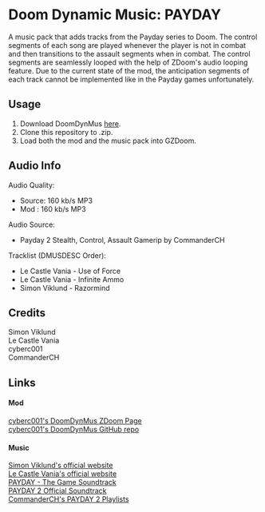 # Doom Dynamic Music: PAYDAY
A music pack that adds tracks from the Payday series to Doom. The control segments of each song are played whenever the player is not in combat and then transitions to the assault segments when in combat.
The control segments are seamlessly looped with the help of ZDoom's audio looping feature.
Due to the current state of the mod, the anticipation segments of each track cannot be implemented like in the Payday games unfortunately.

## Usage
1. Download DoomDynMus [here](https://github.com/cyberc001/DoomDynMus/archive/refs/heads/master.zip).
2. Clone this repository to .zip.
3. Load both the mod and the music pack into GZDoom.

## Audio Info
Audio Quality:
- Source: 160 kb/s MP3
- Mod   : 160 kb/s MP3

Audio Source:
- Payday 2 Stealth, Control, Assault Gamerip by CommanderCH

Tracklist (DMUSDESC Order):
- Le Castle Vania - Use of Force
- Le Castle Vania - Infinite Ammo
- Simon Viklund - Razormind

## Credits
 Simon Viklund\
 Le Castle Vania\
 cyberc001\
 CommanderCH

## Links
#### Mod
[cyberc001's DoomDynMus ZDoom Page](https://github.com/cyberc001/DoomDynMus)\
[cyberc001's DoomDynMus GitHub repo](https://github.com/cyberc001/DoomDynMus)

#### Music
[Simon Viklund's official website](http://www.simonviklund.com)\
[Le Castle Vania's official website](https://lecastlevania.com/)\
[PAYDAY - The Game Soundtrack](https://overkillsoundtracks.bandcamp.com/album/payday-the-game-soundtrack)\
[PAYDAY 2 Official Soundtrack](https://overkillsoundtracks.bandcamp.com/album/payday-2-official-soundtrack)\
[CommanderCH's PAYDAY 2 Playlists](https://www.youtube.com/c/CommanderCH/playlists?view=50&sort=dd&shelf_id=16)
